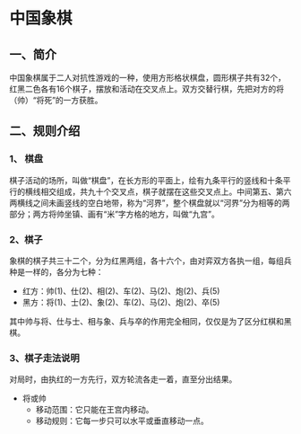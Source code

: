 # 中国象棋

## 一、简介
中国象棋属于二人对抗性游戏的一种，使用方形格状棋盘，圆形棋子共有32个，红黑二色各有16个棋子，摆放和活动在交叉点上。双方交替行棋，先把对方的将（帅）“将死”的一方获胜。

## 二、规则介绍

### 1、 棋盘
棋子活动的场所，叫做“棋盘”，在长方形的平面上，绘有九条平行的竖线和十条平行的横线相交组成，共九十个交叉点，棋子就摆在这些交叉点上。中间第五、第六两横线之间未画竖线的空白地带，称为“河界”，整个棋盘就以“河界”分为相等的两部分；两方将帅坐镇、画有“米”字方格的地方，叫做“九宫”。


### 2、棋子

象棋的棋子共三十二个，分为红黑两组，各十六个，由对弈双方各执一组，每组兵种是一样的，各分为七种： 

+ 红方：帅(1)、仕(2)、相(2)、车(2)、马(2)、炮(2)、兵(5) 
+ 黑方：将(1)、士(2)、象(2)、车(2)、马(2)、炮(2)、卒(5) 

其中帅与将、仕与士、相与象、兵与卒的作用完全相同，仅仅是为了区分红棋和黑棋。 

### 3、棋子走法说明
对局时，由执红的一方先行，双方轮流各走一着，直至分出结果。


+ 将或帅
    - 移动范围：它只能在王宫内移动。 
    - 移动规则：它每一步只可以水平或垂直移动一点。 